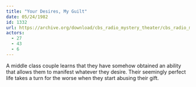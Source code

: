 ```yaml
---
title: "Your Desires, My Guilt"
date: 05/24/1982
id: 1332
url: https://archive.org/download/cbs_radio_mystery_theater/cbs_radio_mystery_theater-1301-1350.zip/cbs_radio_mystery_theater-1301-1350%2Fcbsrmt_1332_your_desires_my_guilt.mp3
actors:
  - 27
  - 43
  - 6
---
```

A middle class couple learns that they have somehow obtained an ability that allows them to manifest whatever they desire. Their seemingly perfect life takes a turn for the worse when they start abusing their gift.